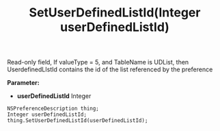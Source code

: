 ﻿---
uid: crmscript_ref_NSPreferenceDescription_SetUserDefinedListId
title: SetUserDefinedListId(Integer userDefinedListId)
intellisense: NSPreferenceDescription.SetUserDefinedListId
keywords: NSPreferenceDescription, GetUserDefinedListId
so.topic: reference
---

Read-only field, If valueType = 5, and TableName is UDList, then UserdefinedLIstId contains the id of the list referenced by the preference

**Parameter:** 
 - **userDefinedListId** Integer

```crmscript
NSPreferenceDescription thing;
Integer userDefinedListId;
thing.SetUserDefinedListId(userDefinedListId);
```

